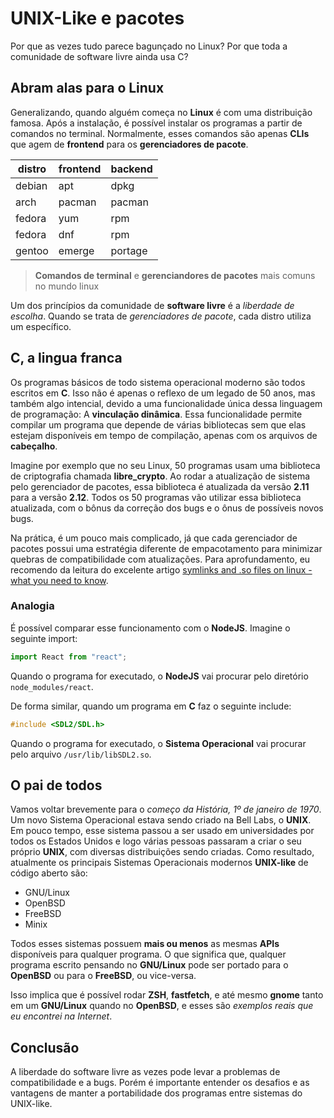 # UNIX-Like e pacotes

Por que as vezes tudo parece bagunçado no Linux? Por que toda a comunidade de software livre ainda
usa C?

## Abram alas para o Linux

Generalizando, quando alguém começa no **Linux** é com uma distribuição famosa. Após a instalação, é
possível instalar os programas a partir de comandos no terminal. Normalmente, esses comandos são
apenas **CLIs** que agem de **frontend** para os **gerenciadores de pacote**.

| distro | frontend | backend |
| ------ | -------- | ------- |
| debian | apt      | dpkg    |
| arch   | pacman   | pacman  |
| fedora | yum      | rpm     |
| fedora | dnf      | rpm     |
| gentoo | emerge   | portage |

> **Comandos de terminal** e **gerenciandores de pacotes** mais comuns no mundo linux

Um dos princípios da comunidade de **software livre** é a _liberdade de escolha_. Quando se trata de
_gerenciadores de pacote_, cada distro utiliza um específico.

## C, a lingua franca

Os programas básicos de todo sistema operacional moderno são todos escritos em **C**. Isso não é
apenas o reflexo de um legado de 50 anos, mas também algo intencial, devido a uma funcionalidade
única dessa linguagem de programação: A **vinculação dinâmica**. Essa funcionalidade permite
compilar um programa que depende de várias bibliotecas sem que elas estejam disponíveis em tempo de
compilação, apenas com os arquivos de **cabeçalho**.

Imagine por exemplo que no seu Linux, 50 programas usam uma biblioteca de criptografia chamada
**libre_crypto**. Ao rodar a atualização de sistema pelo gerenciador de pacotes, essa biblioteca é
atualizada da versão **2.11** para a versão **2.12**. Todos os 50 programas vão utilizar essa
biblioteca atualizada, com o bônus da correção dos bugs e o ônus de possíveis novos bugs.

Na prática, é um pouco mais complicado, já que cada gerenciador de pacotes possui uma estratégia
diferente de empacotamento para minimizar quebras de compatibilidade com atualizações. Para
aprofundamento, eu recomendo da leitura do excelente artigo
[symlinks and .so files on linux - what you need to know](https://dmerej.info/blog/post/symlinks-and-so-files-on-linux/).

### Analogia

É possível comparar esse funcionamento com o **NodeJS**. Imagine o seguinte import:

```js
import React from "react";
```

Quando o programa for executado, o **NodeJS** vai procurar pelo diretório `node_modules/react`.

De forma similar, quando um programa em **C** faz o seguinte include:

```c
#include <SDL2/SDL.h>
```

Quando o programa for executado, o **Sistema Operacional** vai procurar pelo arquivo
`/usr/lib/libSDL2.so`.

## O pai de todos

Vamos voltar brevemente para o _começo da História, 1º de janeiro de 1970_. Um novo Sistema
Operacional estava sendo criado na Bell Labs, o **UNIX**. Em pouco tempo, esse sistema passou a ser
usado em universidades por todos os Estados Unidos e logo várias pessoas passaram a criar o seu
próprio **UNIX**, com diversas distribuições sendo criadas. Como resultado, atualmente os principais
Sistemas Operacionais modernos **UNIX-like** de código aberto são:

- GNU/Linux
- OpenBSD
- FreeBSD
- Minix

Todos esses sistemas possuem **mais ou menos** as mesmas **APIs** disponíveis para qualquer
programa. O que significa que, qualquer programa escrito pensando no **GNU/Linux** pode ser portado
para o **OpenBSD** ou para o **FreeBSD**, ou vice-versa.

Isso implica que é possível rodar **ZSH**, **fastfetch**, e até mesmo **gnome** tanto em um
**GNU/Linux** quando no **OpenBSD**, e esses são _exemplos reais que eu encontrei na Internet_.

## Conclusão

A liberdade do software livre as vezes pode levar a problemas de compatibilidade e a bugs. Porém é
importante entender os desafios e as vantagens de manter a portabilidade dos programas entre
sistemas do UNIX-like.
